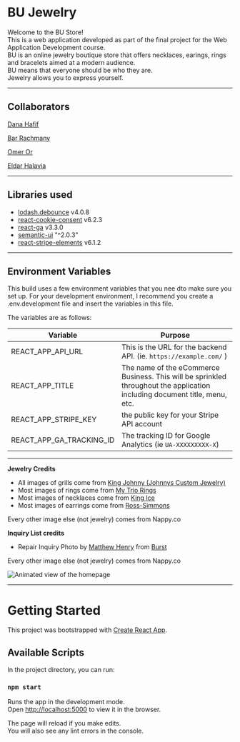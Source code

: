 # BU Jewelry

<p>
Welcome to the BU Store! <br>
This is a web application developed as part of the final project for the Web Application Development course. <br>
BU is an online jewelry boutique store that offers necklaces, earings, rings and bracelets aimed at a modern audience. <br>
BU means that everyone should be who they are. <br>
Jewelry allows you to express yourself.
</p>



---

## Collaborators
[Dana Hafif](https://github.com/DanaHa-24)

[Bar Rachmany](https://github.com/barrachmany)

[Omer Or](https://github.com/OmerOr1)

[Eldar Halavia](https://github.com/EldarHalavia)

---

## Libraries used

* [lodash.debounce](https://github.com/lodash/lodash) v4.0.8
* [react-cookie-consent](https://github.com/Mastermindzh/react-cookie-consent) v6.2.3
* [react-ga](https://github.com/react-ga/react-ga) v3.3.0
* [semantic-ui](https://github.com/Semantic-Org/Semantic-UI) "^2.0.3"
* [react-stripe-elements](https://github.com/stripe/react-stripe-elements) v6.1.2

---

## Environment Variables
<p>
This build uses a few environment variables that you nee dto make sure you set up. For your development environment, I recommend you create a .env.development file and insert the variables in this file.

The variables are as follows:

| **Variable**   | **Purpose** |
|----------------|-------------|
| REACT_APP_API_URL | This is the URL for the backend API. (ie. `https://example.com/` )     |
| REACT_APP_TITLE        | The name of the eCommerce Business. This will be sprinkled throughout the application including document title, menu, etc.      |
| REACT_APP_STRIPE_KEY          | the public key for your Stripe API account     |
| REACT_APP_GA_TRACKING_ID          | The tracking ID for Google Analytics (ie `UA-XXXXXXXXX-X`)     |

---

**Jewelry Credits**

* All images of grills come from [King Johnny (Johnnys Custom Jewelry)](https://johnnyscustomjewelry.com/grillz/)
* Most images of rings come from [My Trio Rings](https://www.mytriorings.com/)
* Most images of necklaces come from [King Ice](https://www.kingice.com/)
* Most images of earrings come from [Ross-Simmons](https://www.ross-simons.com/)


Every other image else (not jewelry)  comes from Nappy.co

**Inquiry List credits**

* Repair Inquiry Photo by <a href="https://burst.shopify.com/@matthew_henry?utm_campaign=photo_credit&amp;utm_content=Browse+Free+HD+Images+of+Using+a+Rotary+Tool+On+Jewelry&amp;utm_medium=referral&amp;utm_source=credit">Matthew Henry</a> from <a href="https://burst.shopify.com/tools?utm_campaign=photo_credit&amp;utm_content=Browse+Free+HD+Images+of+Using+a+Rotary+Tool+On+Jewelry&amp;utm_medium=referral&amp;utm_source=credit">Burst</a>

Every other image else (not jewelry)  comes from Nappy.co


<img src='./screenshots/jewelry_3.gif' alt="Animated view of the homepage">

---

# Getting Started

This project was bootstrapped with [Create React App](https://github.com/facebook/create-react-app).

## Available Scripts

In the project directory, you can run:

### `npm start`

Runs the app in the development mode.\
Open [http://localhost:5000](http://localhost:5000) to view it in the browser.

The page will reload if you make edits.\
You will also see any lint errors in the console.

